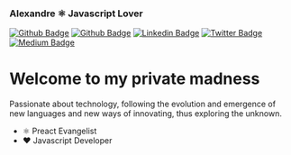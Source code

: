 ### Alexandre ⚛️  Javascript Lover

[![Github Badge](https://img.shields.io/badge/-Github-000?style=flat-square&logo=Github&logoColor=white&link=https://github.com/devalexandre)](https://github.com/devalexandre)
[![Github Badge](https://img.shields.io/github/followers/devalexandre?label=Follow&style=flat-square&link=mailto:alexandre@indev.net.br)](mailto:alexandre@indev.net.br)
[![Linkedin Badge](https://img.shields.io/badge/-LinkedIn-blue?style=flat-square&logo=Linkedin&logoColor=white&link=https://www.linkedin.com/in/alexandreindev/)](https://www.linkedin.com/in/alexandreindev/)
[![Twitter Badge](https://img.shields.io/badge/-Twitter-1ca0f1?style=flat-square&labelColor=1ca0f1&logo=twitter&logoColor=white&link=https://twitter.com/__Indev)](https://twitter.com/__Indev)
[![Medium Badge](https://img.shields.io/static/v1?label=Medium&message=JsLovers&color=purple&logo=medium&&link=https://medium.com/jslovers/)](https://medium.com/jslovers/)
  
  # Welcome to my private madness
  
  Passionate about technology, following the evolution and emergence of new languages ​​and new ways of innovating, thus exploring the unknown.

-  ⚛️ Preact Evangelist
-  ❤️ Javascript Developer
